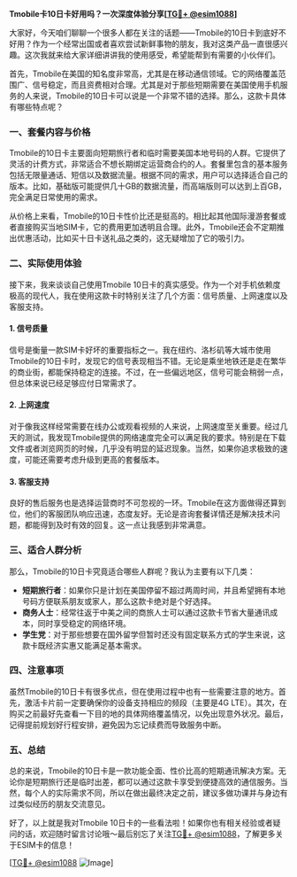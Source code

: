 **Tmobile卡10日卡好用吗？一次深度体验分享[[TG💪+ @esim1088](https://t.me/s/esim1088)]**

大家好，今天咱们聊聊一个很多人都在关注的话题——Tmobile的10日卡到底好不好用？作为一个经常出国或者喜欢尝试新鲜事物的朋友，我对这类产品一直很感兴趣。这次我就来给大家详细讲讲我的使用感受，希望能帮到有需要的小伙伴们。

首先，Tmobile在美国的知名度非常高，尤其是在移动通信领域。它的网络覆盖范围广、信号稳定，而且资费相对合理。尤其是对于那些短期需要在美国使用手机服务的人来说，Tmobile的10日卡可以说是一个非常不错的选择。那么，这款卡具体有哪些特点呢？

### **一、套餐内容与价格**
Tmobile的10日卡主要面向短期旅行者和临时需要美国本地号码的人群。它提供了灵活的计费方式，非常适合不想长期绑定运营商合约的人。套餐里包含的基本服务包括无限量通话、短信以及数据流量。根据不同的需求，用户可以选择适合自己的版本。比如，基础版可能提供几十GB的数据流量，而高端版则可以达到上百GB，完全满足日常使用的需求。

从价格上来看，Tmobile的10日卡性价比还是挺高的。相比起其他国际漫游套餐或者直接购买当地SIM卡，它的费用更加透明且合理。此外，Tmobile还会不定期推出优惠活动，比如买十日卡送礼品之类的，这无疑增加了它的吸引力。

### **二、实际使用体验**
接下来，我来谈谈自己使用Tmobile 10日卡的真实感受。作为一个对手机依赖度极高的现代人，我在使用这款卡时特别关注了几个方面：信号质量、上网速度以及客服支持。

#### **1. 信号质量**
信号是衡量一款SIM卡好坏的重要指标之一。我在纽约、洛杉矶等大城市使用Tmobile的10日卡时，发现它的信号表现相当不错。无论是乘坐地铁还是走在繁华的商业街，都能保持稳定的连接。不过，在一些偏远地区，信号可能会稍弱一点，但总体来说已经足够应付日常需求了。

#### **2. 上网速度**
对于像我这样经常需要在线办公或观看视频的人来说，上网速度至关重要。经过几天的测试，我发现Tmobile提供的网络速度完全可以满足我的要求。特别是在下载文件或者浏览网页的时候，几乎没有明显的延迟现象。当然，如果你追求极致的速度，可能还需要考虑升级到更高的套餐版本。

#### **3. 客服支持**
良好的售后服务也是选择运营商时不可忽视的一环。Tmobile在这方面做得还算到位，他们的客服团队响应迅速，态度友好。无论是咨询套餐详情还是解决技术问题，都能得到及时有效的回复。这一点让我感到非常满意。

### **三、适合人群分析**
那么，Tmobile的10日卡究竟适合哪些人群呢？我认为主要有以下几类：

- **短期旅行者**：如果你只是计划在美国停留不超过两周时间，并且希望拥有本地号码方便联系朋友或家人，那么这款卡绝对是个好选择。
- **商务人士**：经常往返于中美之间的商旅人士可以通过这款卡节省大量通讯成本，同时享受稳定的网络环境。
- **学生党**：对于那些想要在国外留学但暂时还没有固定联系方式的学生来说，这款卡既经济实惠又能满足基本需求。

### **四、注意事项**
虽然Tmobile的10日卡有很多优点，但在使用过程中也有一些需要注意的地方。首先，激活卡片前一定要确保你的设备支持相应的频段（主要是4G LTE）。其次，在购买之前最好先查看一下目的地的具体网络覆盖情况，以免出现意外状况。最后，记得提前规划好行程安排，避免因为忘记续费而导致服务中断。

### **五、总结**
总的来说，Tmobile的10日卡是一款功能全面、性价比高的短期通讯解决方案。无论你是短期旅行还是临时出差，都可以通过这款卡享受到便捷高效的通信服务。当然，每个人的实际需求不同，所以在做出最终决定之前，建议多做功课并与身边有过类似经历的朋友交流意见。

好了，以上就是我对Tmobile 10日卡的一些看法啦！如果你也有相关经验或者疑问的话，欢迎随时留言讨论哦～最后别忘了关注[TG💪+ @esim1088](https://t.me/s/esim1088)，了解更多关于ESIM卡的信息！

[[TG💪+ @esim1088](https://t.me/s/esim1088) ![Image](https://i.postimg.cc/4NQfJmqS/Snipaste-2025-05-13-00-14-12.png)]